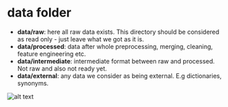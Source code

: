 # data folder
- **data/raw**: here all raw data exists. This directory should be considered as read only - just leave what we got as it is.
- **data/processed**: data after whole preprocessing, merging, cleaning, feature engineering etc.
- **data/intermediate**: intermediate format between raw and processed. Not raw and also not ready yet.
- **data/external**: any data we consider as being external. E.g dictionaries, synonyms.

![alt text](https://cdn-images-1.medium.com/max/1600/0*no6lYIk9qqcb0kSw.png "Data flow") 

